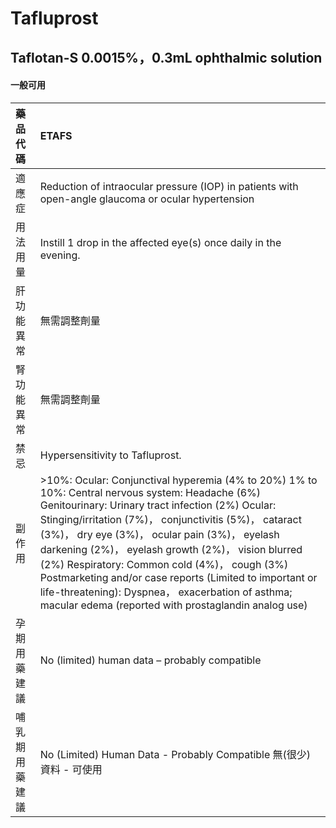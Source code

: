 # Tafluprost

## Taflotan-S 0.0015%，0.3mL ophthalmic solution

#### 一般可用

| 藥品代碼       | ETAFS                                                                                                                                                                                                                                                                                                                                                                                                                                                                                                                                         |
|:---------------|:----------------------------------------------------------------------------------------------------------------------------------------------------------------------------------------------------------------------------------------------------------------------------------------------------------------------------------------------------------------------------------------------------------------------------------------------------------------------------------------------------------------------------------------------|
| 適應症         | Reduction of intraocular pressure (IOP) in patients with open-angle glaucoma or ocular hypertension                                                                                                                                                                                                                                                                                                                                                                                                                                           |
| 用法用量       | Instill 1 drop in the affected eye(s) once daily in the evening.                                                                                                                                                                                                                                                                                                                                                                                                                                                                              |
| 肝功能異常     | 無需調整劑量                                                                                                                                                                                                                                                                                                                                                                                                                                                                                                                                  |
| 腎功能異常     | 無需調整劑量                                                                                                                                                                                                                                                                                                                                                                                                                                                                                                                                  |
| 禁忌           | Hypersensitivity to Tafluprost.                                                                                                                                                                                                                                                                                                                                                                                                                                                                                                               |
| 副作用         | >10%: Ocular: Conjunctival hyperemia (4% to 20%) 1% to 10%: Central nervous system: Headache (6%) Genitourinary: Urinary tract infection (2%) Ocular: Stinging/irritation (7%)， conjunctivitis (5%)， cataract (3%)， dry eye (3%)， ocular pain (3%)， eyelash darkening (2%)， eyelash growth (2%)， vision blurred (2%) Respiratory: Common cold (4%)， cough (3%) Postmarketing and/or case reports (Limited to important or life-threatening): Dyspnea， exacerbation of asthma; macular edema (reported with prostaglandin analog use) |
| 孕期用藥建議   | No (limited) human data – probably compatible                                                                                                                                                                                                                                                                                                                                                                                                                                                                                                 |
| 哺乳期用藥建議 | No (Limited) Human Data - Probably Compatible 無(很少)資料 - 可使用                                                                                                                                                                                                                                                                                                                                                                                                                                                                           |

